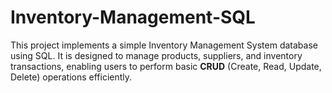 # Inventory-Management-SQL
This project implements a simple Inventory Management System database using SQL. It is designed to manage products, suppliers, and inventory transactions, enabling users to perform basic **CRUD** (Create, Read, Update, Delete) operations efficiently.
